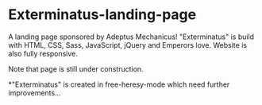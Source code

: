 # Exterminatus-landing-page

A landing page sponsored by Adeptus Mechanicus! "Exterminatus" is build with HTML, CSS, Sass, JavaScript, jQuery and Emperors love. 
Website is also fully responsive.

Note that page is still under construction.

*"Exterminatus" is created in free-heresy-mode which need further improvements... 

